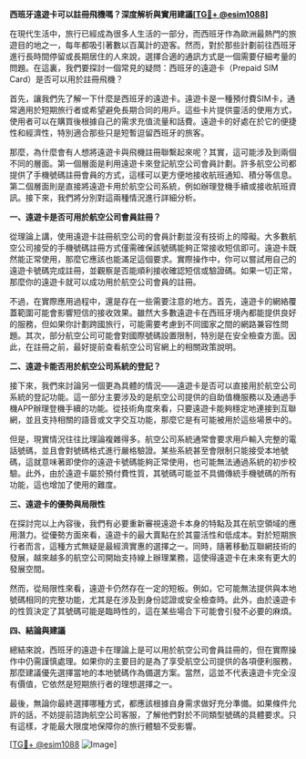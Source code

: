 **西班牙遠遊卡可以註冊飛機嗎？深度解析與實用建議[[TG💪+ @esim1088](https://t.me/s/esim1088)]**

在現代生活中，旅行已經成為很多人生活的一部分，而西班牙作為歐洲最熱門的旅遊目的地之一，每年都吸引著數以百萬計的遊客。然而，對於那些計劃前往西班牙進行長時間停留或長期居住的人來說，選擇合適的通訊方式是一個需要仔細考量的問題。在這裏，我們要探討一個常見的疑問：西班牙的遠遊卡（Prepaid SIM Card）是否可以用於註冊飛機？

首先，讓我們先了解一下什麼是西班牙的遠遊卡。遠遊卡是一種預付費SIM卡，通常適用於短期旅行者或希望避免長期合同的用戶。這些卡片提供靈活的使用方式，使用者可以在購買後根據自己的需求充值流量和話費。遠遊卡的好處在於它的便捷性和經濟性，特別適合那些只是短暫逗留西班牙的旅客。

那麼，為什麼會有人想將遠遊卡與飛機註冊聯繫起來呢？其實，這可能涉及到兩個不同的層面。第一個層面是利用遠遊卡來登記航空公司會員計劃。許多航空公司都提供了手機號碼註冊會員的方式，這樣可以更方便地接收航班通知、積分等信息。第二個層面則是直接將遠遊卡用於航空公司系統，例如辦理登機手續或接收航班資訊。接下來，我們將分別對這兩種情況進行詳細分析。

**一、遠遊卡是否可用於航空公司會員註冊？**

從理論上講，使用遠遊卡註冊航空公司的會員計劃並沒有技術上的障礙。大多數航空公司接受的手機號碼註冊方式僅需確保該號碼能夠正常接收短信即可。遠遊卡既然能正常使用，那麼它應該也能滿足這個要求。實際操作中，你可以嘗試用自己的遠遊卡號碼完成註冊，並觀察是否能順利接收確認短信或驗證碼。如果一切正常，那麼你的遠遊卡就可以成功用於航空公司會員的註冊。

不過，在實際應用過程中，還是存在一些需要注意的地方。首先，遠遊卡的網絡覆蓋範圍可能會影響短信的接收效果。雖然大多數遠遊卡在西班牙境內都能提供良好的服務，但如果你計劃跨國旅行，可能需要考慮到不同國家之間的網路兼容性問題。其次，部分航空公司可能會對國際號碼設置限制，特別是在安全檢查方面。因此，在註冊之前，最好提前查看航空公司官網上的相關政策說明。

**二、遠遊卡能否用於航空公司系統的登記？**

接下來，我們來討論另一個更為具體的情況——遠遊卡是否可以直接用於航空公司系統的登記功能。這一部分主要涉及的是航空公司提供的自助值機服務以及通過手機APP辦理登機手續的功能。從技術角度來看，只要遠遊卡能夠穩定地連接到互聯網，並且支持相關的語音或文字交互功能，那麼它是有可能被用於這些場景中的。

但是，現實情況往往比理論複雜得多。航空公司系統通常會要求用戶輸入完整的電話號碼，並且會對號碼格式進行嚴格驗證。某些系統甚至會限制只能接受本地號碼，這就意味著即使你的遠遊卡號碼能夠正常使用，也可能無法通過系統的初步校驗。此外，由於遠遊卡屬於預付費性質，其號碼可能並不具備傳統手機號碼的所有功能，這也增加了使用的難度。

**三、遠遊卡的優勢與局限性**

在探討完以上內容後，我們有必要重新審視遠遊卡本身的特點及其在航空領域的應用潛力。從優勢方面來看，遠遊卡的最大賣點在於其靈活性和低成本。對於短期旅行者而言，這種方式無疑是最經濟實惠的選擇之一。同時，隨著移動互聯網技術的發展，越來越多的航空公司開始支持線上辦理業務，這使得遠遊卡在未來有更大的發展空間。

然而，從局限性來看，遠遊卡仍然存在一定的短板。例如，它可能無法提供與本地號碼相同的完整功能，尤其是在涉及到身份認證或安全檢查時。此外，由於遠遊卡的性質決定了其號碼可能是臨時性的，這在某些場合下可能會引發不必要的麻煩。

**四、結論與建議**

總結來說，西班牙的遠遊卡在理論上是可以用於航空公司會員註冊的，但在實際操作中仍需謹慎處理。如果你的主要目的是為了享受航空公司提供的各項便利服務，那麼建議優先選擇當地的本地號碼作為備選方案。當然，這並不代表遠遊卡完全沒有價值，它依然是短期旅行者的理想選擇之一。

最後，無論你最終選擇哪種方式，都應該根據自身需求做好充分準備。如果條件允許的話，不妨提前諮詢航空公司客服，了解他們對於不同類型號碼的具體要求。只有這樣，才能最大限度地保障你的旅行體驗不受影響。

[[TG💪+ @esim1088](https://t.me/s/esim1088) ![Image](https://i.postimg.cc/4NQfJmqS/Snipaste-2025-05-13-00-14-12.png)]